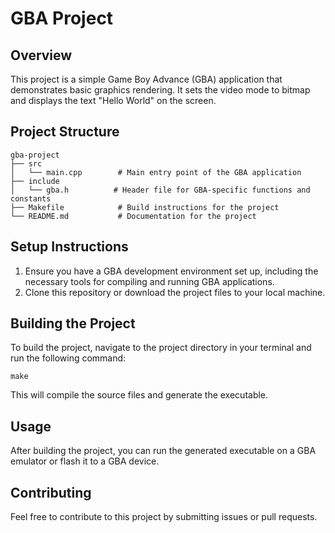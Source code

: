 # GBA Project

## Overview
This project is a simple Game Boy Advance (GBA) application that demonstrates basic graphics rendering. It sets the video mode to bitmap and displays the text "Hello World" on the screen.

## Project Structure
```
gba-project
├── src
│   └── main.cpp        # Main entry point of the GBA application
├── include
│   └── gba.h          # Header file for GBA-specific functions and constants
├── Makefile            # Build instructions for the project
└── README.md           # Documentation for the project
```

## Setup Instructions
1. Ensure you have a GBA development environment set up, including the necessary tools for compiling and running GBA applications.
2. Clone this repository or download the project files to your local machine.

## Building the Project
To build the project, navigate to the project directory in your terminal and run the following command:
```
make
```
This will compile the source files and generate the executable.

## Usage
After building the project, you can run the generated executable on a GBA emulator or flash it to a GBA device.

## Contributing
Feel free to contribute to this project by submitting issues or pull requests.